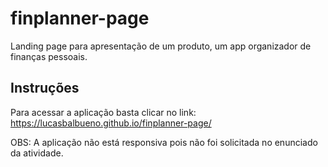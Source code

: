 # finplanner-page
Landing page para apresentação de um produto, um app organizador de finanças pessoais.

## Instruções

Para acessar a aplicação basta clicar no link: https://lucasbalbueno.github.io/finplanner-page/

OBS: A aplicação não está responsiva pois não foi solicitada no enunciado da atividade.